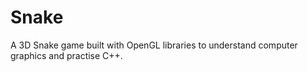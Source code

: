# Snake
A 3D Snake game built with OpenGL libraries to understand computer graphics and practise C++.
